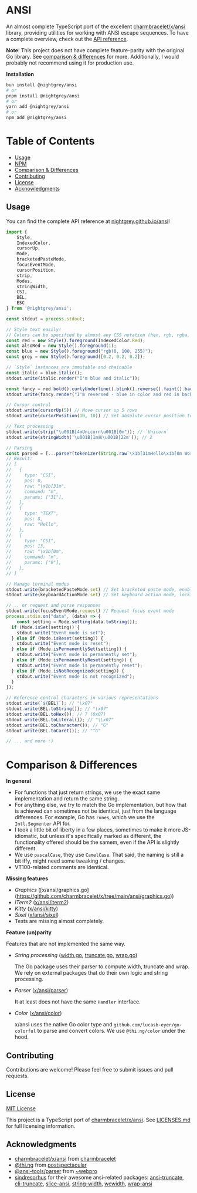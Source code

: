 # ANSI

An almost complete TypeScript port of the excellent
[charmbracelet/x/ansi](https://github.com/charmbracelet/x/tree/main/ansi)
library, providing utilities for working with ANSI escape sequences. To have a
complete overview, check out the
[API reference](https://nightgrey.github.io/ansi/).

**Note**: This project does not have complete feature-parity with the original
Go library. See [comparison & differences](#comparison--differences) for more. Additionally, I would probably not recommend using it for production use.

**Installation**

```bash
bun install @nightgrey/ansi
# or
pnpm install @nightgrey/ansi
# or
yarn add @nightgrey/ansi
# or
npm add @nightgrey/ansi
```

# Table of Contents
- [Usage](#usage)
- [NPM](https://www.npmjs.com/package/@nightgrey/ansi)
- [Comparison & Differences](#comparison--differences)
- [Contributing](#contributing)
- [License](#license)
- [Acknowledgments](#acknowledgments)
## Usage

You can find the complete API reference at
[nightgrey.github.io/ansi](https://nightgrey.github.io/ansi/)!

```ts
import {
    Style,
    IndexedColor,
    cursorUp,
    Mode,
    bracketedPasteMode,
    focusEventMode,
    cursorPosition,
    strip,
    Modes,
    stringWidth,
    CSI,
    BEL,
    ESC
} from '@nightgrey/ansi';

const stdout = process.stdout;

// Style text easily!
// Colors can be specified by almost any CSS notation (hex, rgb, rgba, hsl, etc.), ANSI indexes, or vectors.
const red = new Style().foreground(IndexedColor.Red);
const alsoRed = new Style().foreground(1);
const blue = new Style().foreground("rgb(0, 100, 255)");
const grey = new Style().foreground([0.2, 0.2, 0.2]);

// `Style` instances are immutable and chainable
const italic = blue.italic();
stdout.write(italic.render("I'm blue and italic"));

const fancy = red.bold().curlyUnderline().blink().reverse().faint().background(IndexedColor.Blue);
stdout.write(fancy.render("I'm reversed - blue in color and red in background, bold, curly underlined, blinking and faint!"));

// Cursor control
stdout.write(cursorUp(5)) // Move cursor up 5 rows
stdout.write(cursorPosition(10, 10)) // Set absolute cursor position to (10, 10)

// Text processing
stdout.write(strip("\u001B[4mUnicorn\u001B[0m")); // `Unicorn`
stdout.write(stringWidth('\u001B[1m古\u001B[22m')); // 2

// Parsing
const parsed = [...parser(tokenizer(String.raw`\x1b[31mHello\x1b[0m World`))];
// Result:
// [
//   {
//     type: "CSI",
//     pos: 0,
//     raw: "\x1b[31m",
//     command: "m",
//     params: ["31"],
//   },
//   {
//     type: "TEXT",
//     pos: 8,
//     raw: "Hello",
//   },
//   {
//     type: "CSI",
//     pos: 13,
//     raw: "\x1b[0m",
//     command: "m",
//     params: ["0"],
//   },
// ]

// Manage terminal modes
stdout.write(bracketedPasteMode.set) // Set bracketed paste mode, enabling bracketed paste
stdout.write(keyboardActionMode.set) // Set keyboard action mode, locking the keyboard

// .. or request and parse responses
stdout.write(focusEventMode.request) // Request focus event mode
process.stdin.on("data", (data) => {
    const setting = Mode.setting(data.toString());
  if (Mode.isSet(setting)) {
    stdout.write("Event mode is set");
  } else if (Mode.isReset(setting)) {
    stdout.write("Event mode is reset");
  } else if (Mode.isPermanentlySet(setting)) {
    stdout.write("Event mode is permanently set");
  } else if (Mode.isPermanentlyReset(setting)) {
    stdout.write("Event mode is permanently reset");
  } else if (Mode.isNotRecognized(setting)) {
    stdout.write("Event mode is not recognized");
  }
});

// Reference control characters in various representations
stdout.write(`${BEL}`); // "\x07"
stdout.write(BEL.toString()); // "\x07"
stdout.write(BEL.toHex()); // 7 (0x07)
stdout.write(BEL.toLiteral()); // "\\x07"
stdout.write(BEL.toCharacter()); // "G"
stdout.write(BEL.toCaret()); // "^G"

// ... and more :)
```

# Comparison & Differences

**In general**
- For functions that just return strings, we use the exact same implementation
  and return the same string.
- For anything else, we try to match the Go implementation, but how that is
  achieved can sometimes not be identical, just from the language differences.
  For example, Go has `runes`, which we use the `Intl.Segmenter` API for.
- I took a little bit of liberty in a few places, sometimes to make it more
  JS-idiomatic, but unless it's specifically marked as different, the
  functionality offered should be the samem, even if the API is slightly
  different.
- We use `pascalCase`, they use `CamelCase`. That said, the naming
  is still a bit iffy, might need some tweaking / changes.
- VT100-related comments are identical.

**Missing features**

- *Graphics* ([x/ansi/graphics.go]
(https://github.com/charmbracelet/x/tree/main/ansi/graphics.go))
- *iTerm2*
  ([x/ansi/iterm2](https://github.com/charmbracelet/x/tree/main/ansi/iterm2))
- *Kitty*
  ([x/ansi/kitty](https://github.com/charmbracelet/x/tree/main/ansi/kitty))
- *Sixel*
  ([x/ansi/sixel](https://github.com/charmbracelet/x/tree/main/ansi/sixel))
- Tests are missing almost completely.

**Feature (un)parity**

Features that are not implemented the same way.

- *String processing*
  ([width.go](https://github.com/charmbracelet/x/blob/main/ansi/width.go),
  [truncate.go](https://github.com/charmbracelet/x/blob/main/ansi/truncate.go),
  [wrap.go](https://github.com/charmbracelet/x/blob/main/ansi/wrap.go))

  The Go package uses their parser to compute width, truncate and wrap. We rely
  on external packages that do their own logic and string processing.
- *Parser*
  ([x/ansi/parser](https://github.com/charmbracelet/x/tree/main/ansi/parser.go))

  It at least does not have the same `Handler` interface.

- *Color*
  ([x/ansi/color](https://github.com/charmbracelet/x/tree/main/ansi/color.go))

  x/ansi uses the native Go color type and `github.com/lucasb-eyer/go-colorful`
  to parse and convert colors. We use `@thi.ng/color` under the hood.

## Contributing

Contributions are welcome! Please feel free to submit issues and pull requests.

## License

[MIT License](LICENSE)

This project is a TypeScript port of
[charmbracelet/x/ansi](https://github.com/charmbracelet/x/tree/main/ansi). See
[LICENSES.md](./LICENSES.md) for full licensing information.


## Acknowledgments

- [charmbracelet/x/ansi](https://github.com/charmbracelet/x/tree/main/ansi) from
  [charmbracelet](https://github.com/charmbracelet)
- [@thi.ng](https://github.com/thi-ng/umbrella) from [postspectacular](https://github.com/postspectacular)
- [@ansi-tools/parser](https://www.npmjs.com/package/@ansi-tools/parser) from
  [~webpro](https://www.npmjs.com/~webpro)
- [sindresorhus](https://www.npmjs.com/~sindresorhus) for their awesome
  ansi-related packages:
  [ansi-truncate](https://www.npmjs.com/package/ansi-truncate),
  [cli-truncate](https://www.npmjs.com/package/cli-truncate),
  [slice-ansi](https://www.npmjs.com/package/slice-ansi),
  [string-width](https://www.npmjs.com/package/string-width),
  [wcwidth](https://www.npmjs.com/package/wcwidth),
  [wrap-ansi](https://www.npmjs.com/package/wrap-ansi)
